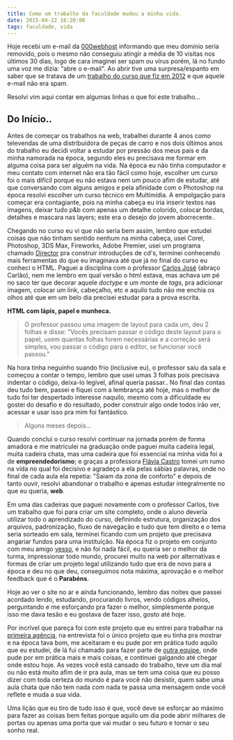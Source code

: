 ```yaml
---
title: Como um trabalho da faculdade mudou a minha vida.
date: 2015-04-22 16:20:00
tags: faculdade, vida
---
```


Hoje recebi um e-mail da [000webhost](http://www.000webhost.com/) informando que meu domínio seria removido, pois o mesmo não conseguiu atingir a média de 10 visitas nos últimos 30 dias, logo de cara imaginei ser spam ou vírus porém, lá no fundo uma voz me dizia: "abre o e-mail". Ao abrir tive uma surpresa/espanto em saber que se tratava de um [trabalho do curso que fiz em 2012](https://github.com/thulioph/doe-mais) e que aquele e-mail não era spam.

Resolvi vim aqui contar em algumas linhas o que foi este trabalho…

## Do Início..

Antes de começar os trabalhos na web, trabalhei durante 4 anos como televendas de uma distribuidora de peças de carro e nos dois últimos anos do trabalho eu decidi voltar a estudar por pressão dos meus pais e da minha namorada na época, segundo eles eu precisava me formar em alguma coisa para ser alguém na vida. Na época eu não tinha computador e meu contato com internet não era tão fácil como hoje, escolher um curso foi o mais difícil porque eu não estava nem um pouco afim de estudar, até que conversando com alguns amigos e pela afinidade com o Photoshop na época resolvi escolher um curso técnico em Multimídia. A empolgação para começar era contagiante, pois na minha cabeça eu iria inserir textos nas imagens, deixar tudo p&b com apenas um detalhe colorido, colocar bordas, detalhes e mascara nas layers; este era o desejo do jovem aborrecente..

Chegando no curso eu vi que não seria bem assim, lembro que estudei coisas que não tinham sentido nenhum na minha cabeça, usei Corel, Photoshop, 3DS Max, Fireworks, Adobe Premier, usei um programa chamado [Director](http://www.adobe.com/products/director.html) pra construir introduções de cd's, terminei conhecendo mais ferramentas do que eu imaginava até que já no final do curso eu conheci o HTML. Paguei a disciplina com o professor [Carlos José](http://carlosjose.net/) (abraço Carlão), nem me lembro em qual versão o html estava, mas achava um pé no saco ter que decorar aquele *doctype* e um monte de *tags*, pra adicionar imagem, colocar um link, cabeçalho, etc e aquilo tudo não me enchia os olhos até que em um belo dia precisei estudar para a prova escrita.

**HTML com lápis, papel e munheca.**

> O professor passou uma imagem de layout para cada um, deu 2 folhas e disse: "Vocês precisam passar o código deste layout para o papel, usem quantas folhas forem necessárias e a correção será simples, vou passar o código para o editor, se funcionar você passou."

Na hora tinha neguinho suando frio (inclusive eu), o professor saiu da sala e começou a contar o tempo, lembro que usei umas 3 folhas pois precisava indentar o código, deixa-lo legível, afinal queria passar.. No final das contas deu tudo bem, passei e fiquei com a lembrança até hoje, mas o melhor de tudo foi ter despertado interesse naquilo, mesmo com a dificuldade eu gostei do desafio e do resultado, poder construir algo onde todos irão ver, acessar e usar isso pra mim foi fantástico.

> Alguns meses depois…

Quando conclui o curso resolvi continuar na jornada porém de forma amadora e me matriculei na graduação onde paguei muita cadeira legal, muita cadeira chata, mas uma cadeira que foi essencial na minha vida foi a de **empreendedorismo**; e graças a professora [Flávia Castro](https://www.facebook.com/flavia.castro.75033) tomei um rumo na vida no qual foi decisivo e agradeço a ela pelas sábias palavras, onde no final de cada aula ela repetia: "Saiam da zona de conforto" e depois de tanto ouvir, resolvi abandonar o trabalho e apenas estudar integralmente no que eu queria, **web**.

Em uma das cadeiras que paguei novamente com o professor Carlos, tive um trabalho que foi para criar um site completo, onde o aluno deveria utilizar todo o aprendizado do curso, definindo estrutura, organização dos arquivos, padronização, fluxo de navegação e tudo que tem direito e o tema seria sorteado em sala, terminei ficando com um projeto que precisava angariar fundos para uma instituição. Na época fiz o projeto em conjunto com meu amigo [vesso](https://www.facebook.com/jbernardo360), e não foi nada fácil, eu queria ser o melhor da turma, impressionar todo mundo, procurei muito na web por alternativas e formas de criar um projeto legal utilizando tudo que era de novo para a época e deu no que deu, conseguimos nota máxima, aprovação e o melhor feedback que é o **Parabéns**.

Hoje ao ver o site no ar e ainda funcionando, lembro das noites que passei acordado lendo, estudando, procurando livros, vendo códigos alheios, perguntando e me esforçando pra fazer o melhor, simplesmente porque isso me dava tesão e eu gostava de fazer isso, gosto até hoje.

Por incrível que pareça foi com este projeto que eu entrei para trabalhar na [primeira agência](http://www.dropsolucoes.com/), na entrevista foi o único projeto que eu tinha pra mostrar e na época tava bom, me aceitaram e eu pude por em prática tudo aquilo que eu estudei, de lá fui chamado para fazer parte de [outra equipe](https://www.boldcomunicacao.com.br/), onde pude por em prática mais e mais coisas, e continuei galgando até chegar onde estou hoje. As vezes você está cansado do trabalho, teve um dia mal ou não está muito afim de ir pra aula, mas se tem uma coisa que eu posso dizer com toda certeza do mundo é para você não desistir, quem sabe uma aula chata que não tem nada com nada te passa uma mensagem onde você reflete e muda a sua vida.

Uma lição que eu tiro de tudo isso é que, você deve se esforçar ao máximo para fazer as coisas bem feitas porque aquilo um dia pode abrir milhares de portas ou apenas uma porta que vai mudar o seu futuro e tornar o seu sonho real.

